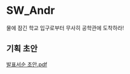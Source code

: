 # SW_Andr
물에 잠긴 학교 입구로부터 무사히 공학관에 도착하라!
## 기획 초안
[발표서순 초안.pdf](https://github.com/chawoa/SW_Andr/files/11563209/default.pdf)
